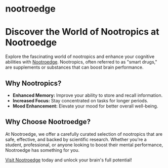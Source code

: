 # nootroedge

# Discover the World of Nootropics at Nootroedge

Explore the fascinating world of nootropics and enhance your cognitive abilities with [Nootroedge](https://www.nootroedge.com). Nootropics, often referred to as "smart drugs," are supplements or substances that can boost brain performance.

## Why Nootropics?

- **Enhanced Memory:** Improve your ability to store and recall information.
- **Increased Focus:** Stay concentrated on tasks for longer periods.
- **Mood Enhancement:** Elevate your mood for better overall well-being.

## Why Choose Nootroedge?

At Nootroedge, we offer a carefully curated selection of nootropics that are safe, effective, and backed by scientific research. Whether you're a student, professional, or anyone looking to boost their mental performance, Nootroedge has something for you.

[Visit Nootroedge](https://www.nootroedge.com) today and unlock your brain's full potential!
